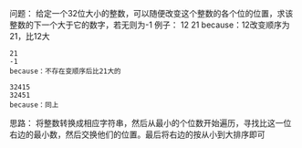 问题：
    给定一个32位大小的整数，可以随便改变这个整数的各个位的位置，求该整数的下一个大于它的数字，若无则为-1
    例子：
    12
    21
    because：12改变顺序为21，比12大

    21
    -1
    because：不存在变顺序后比21大的

    32415
    32451
    because：同上

思路：
    将整数转换成相应字符串，然后从最小的个位数开始遍历，寻找比这一位右边的最小数，然后交换他们的位置。最后将右边的按从小到大排序即可
